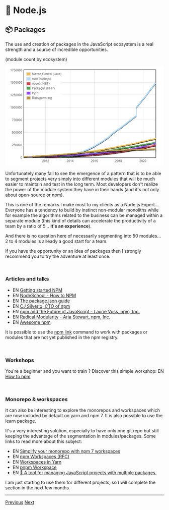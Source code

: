# 🐢 Node.js

## 📦 Packages

The use and creation of packages in the JavaScript ecosystem is a real strength and a source of incredible opportunities.

(module count by ecosystem)

<img src="./../../../assets/nodejs/module-count.png" alt="Module count" width="800"/>

Unfortunately many fail to see the emergence of a pattern that is to be able to segment projects very simply into different modules that will be much easier to maintain and test in the long term. Most developers don't realize the power of the module system they have in their hands (and it's not only about open-source or npm).

This is one of the remarks I make most to my clients as a Node.js Expert... Everyone has a tendency to build by instinct non-modular monoliths while for example the algorithms related to the business can be managed within a separate module (this kind of details can accelerate the productivity of a team by a ratio of 5... **it's an experience**).

And there is no question here of necessarily segmenting into 50 modules... 2 to 4 modules is already a good start for a team.

If you have the opportunity or an idea of packages then I strongly recommend you to try the adventure at least once.

&nbsp;
### Articles and talks

- EN [Getting started NPM](https://docs.npmjs.com/getting-started)
- EN [NodeSchool - How to NPM](https://github.com/workshopper/how-to-npm)
- EN [The package.json guide](https://nodejs.dev/learn/the-package-json-guide)
- EN [CJ Silverio, CTO of npm](https://www.youtube.com/watch?v=HH3aNjjhMg8)
- EN [npm and the Future of JavaScript - Laurie Voss, npm, Inc.](https://www.youtube.com/watch?v=0PU-4GGLzGg)
- EN [Radical Modularity - Aria Stewart, npm, Inc.](https://www.youtube.com/watch?v=SsIdWFtp2QA)
- EN [Awesome npm](https://github.com/sindresorhus/awesome-npm)

It is possible to use the [npm link](https://docs.npmjs.com/cli/v6/commands/npm-link) command to work with packages or modules that are not yet published in the npm registry.


&nbsp;
### Workshops
You're a beginner and you want to train ? Discover this simple workshop: EN [How to npm](https://github.com/workshopper/how-to-npm)


&nbsp;
### Monorepo & workspaces

It can also be interesting to explore the monorepos and workspaces which are now included by default on yarn and npm 7. It is also possible to use the learn package.

It's a very interesting solution, especially to have only one git repo but still keeping the advantage of the segmentation in modules/packages. Some links to read more about this subject:

- EN [Simplify your monorepo with npm 7 workspaces](https://dev.to/limal/simplify-your-monorepo-with-npm-7-workspaces-5gmj)
- EN [npm Workspaces (RFC)](https://github.com/npm/rfcs/blob/latest/implemented/0026-workspaces.md)
- EN [Workspaces in Yarn](https://classic.yarnpkg.com/blog/2017/08/02/introducing-workspaces/)
- EN [pnpm Workspace](https://pnpm.js.org/en/workspaces)
- EN [🐉 A tool for managing JavaScript projects with multiple packages.](https://github.com/lerna/lerna)

I am just starting to use them for different projects, so I will complete the section in the next few months.

---

[Previous](./cli.md)
[Next](./debugging-and-profiling.md)